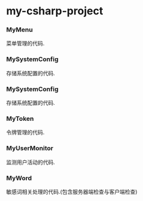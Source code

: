 # my-csharp-project


### MyMenu
菜单管理的代码.


### MySystemConfig
存储系统配置的代码.


### MySystemConfig
存储系统配置的代码.


### MyToken
令牌管理的代码.


### MyUserMonitor
监测用户活动的代码.


### MyWord
敏感词相关处理的代码.(包含服务器端检查与客户端检查)
